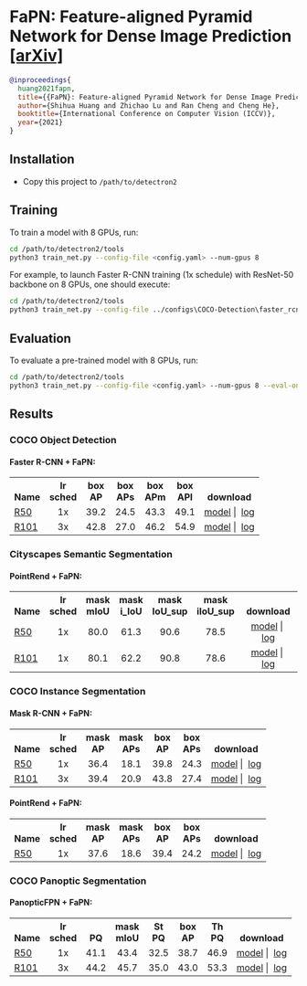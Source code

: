 # FaPN: Feature-aligned Pyramid Network for Dense Image Prediction [[arXiv]](https://arxiv.org/pdf/2108.07058.pdf)

```BibTex
@inproceedings{
  huang2021fapn,
  title={{FaPN}: Feature-aligned Pyramid Network for Dense Image Prediction},
  author={Shihua Huang and Zhichao Lu and Ran Cheng and Cheng He},
  booktitle={International Conference on Computer Vision (ICCV)},
  year={2021}
}
```


## Installation
* Copy this project to `/path/to/detectron2`

## Training
To train a model with 8 GPUs, run:
```bash
cd /path/to/detectron2/tools
python3 train_net.py --config-file <config.yaml> --num-gpus 8
```

For example, to launch Faster R-CNN training (1x schedule) with ResNet-50 backbone on 8 GPUs,
one should execute:
```bash
cd /path/to/detectron2/tools
python3 train_net.py --config-file ../configs\COCO-Detection\faster_rcnn_R_50_FAN_1x.yaml --num-gpus 8
```

## Evaluation
To evaluate a pre-trained model with 8 GPUs, run:
```bash
cd /path/to/detectron2/tools
python3 train_net.py --config-file <config.yaml> --num-gpus 8 --eval-only MODEL.WEIGHTS /path/to/model_checkpoint
```

## Results
### COCO Object Detection
#### Faster R-CNN + FaPN:
<table><tbody>
<!-- START TABLE -->
<!-- TABLE HEADER -->
<th valign="bottom">Name</th>
<th valign="bottom">lr<br/>sched</th>
<th valign="bottom">box<br/>AP</th>
<th valign="bottom">box<br/>APs</th>
<th valign="bottom">box<br/>APm</th>
<th valign="bottom">box<br/>APl</th>
<th valign="bottom">download</th>
<!-- TABLE BODY -->
<!-- ROW: faster_rcnn_R_50_FAN_1x -->
 <tr><td align="left"><a href="configs/COCO-Detection/faster_rcnn_R_50_FAN_1x.yaml">R50</a></td>
<td align="center">1x</td>
<td align="center">39.2</td>
<td align="center">24.5</td>
<td align="center">43.3</td>
<td align="center">49.1</td>
<td align="center"><a href="https://drive.google.com/file/d/16bws3mM-itTMBZvbBoBaJIm8bW7jLrTl/view?usp=sharing">model</a>&nbsp;|&nbsp;
<a href="https://drive.google.com/file/d/1cP0JJ98zNbqXDfx2g12qEF3i9wqyxzet/view?usp=sharing">log</a></td>
</tr>
 <tr><td align="left"><a href="configs/COCO-Detection/faster_rcnn_R_101_FAN_3x.yaml">R101</a></td>
<td align="center">3x</td>
<td align="center">42.8</td>
<td align="center">27.0</td>
<td align="center">46.2</td>
<td align="center">54.9</td>
<td align="center"><a href="https://drive.google.com/file/d/1KioARI3Be2LPG1MdIgiQeAL_KIlRXhNP/view?usp=sharing">model</a>&nbsp;|&nbsp;
<a href="https://drive.google.com/file/d/1a_8yvjIbV_uaNYKsN9sPhblcceHHG7SC/view?usp=sharing">log</a></td>
</tr>
</tbody></table>

### Cityscapes Semantic Segmentation
#### PointRend + FaPN:
<table><tbody>
<!-- START TABLE -->
<!-- TABLE HEADER -->
<th valign="bottom">Name</th>
<th valign="bottom">lr<br/>sched</th>
<th valign="bottom">mask<br/>mIoU</th>
<th valign="bottom">mask<br/>i_IoU</th>
<th valign="bottom">mask<br/>IoU_sup</th>
<th valign="bottom">mask<br/>iIoU_sup</th>
<th valign="bottom">download</th>
<!-- TABLE BODY -->
<!-- ROW: faster_rcnn_R_50_FAN_1x -->
 <tr><td align="left"><a href="./projects/PointRend/configs/SemanticSegmentation/pointrend_semantic_R_50_FAN_1x_cityscapes.yaml">R50</a></td>
<td align="center">1x</td>
<td align="center">80.0</td>
<td align="center">61.3</td>
<td align="center">90.6</td>
<td align="center">78.5</td>
<td align="center"><a href="https://drive.google.com/file/d/1R6af03eqnUufmYl7cf-eixbI_En8WN-8/view?usp=sharing">model</a>&nbsp;|&nbsp;
<a href="https://drive.google.com/file/d/1i7p9RLLF_CpHNxcY5WwlKYY8h9ANGdEs/view?usp=sharing">log</a></td>
</tr>
 <tr><td align="left"><a href="./projects/PointRend/configs/SemanticSegmentation/pointrend_semantic_R_101_FAN_1x_cityscapes.yaml">R101</a></td>
<td align="center">1x</td>
<td align="center">80.1</td>
<td align="center">62.2</td>
<td align="center">90.8</td>
<td align="center">78.6</td>
<td align="center"><a href="https://drive.google.com/file/d/1JSg9hweCIYZOhSceZAeF6CcbqIAiLKfr/view?usp=sharing">model</a>&nbsp;|&nbsp;
<a href="https://drive.google.com/file/d/1M_MUJXNbiHYlN2D9m1kxfM1KXGb2C3E0/view?usp=sharing">log</a></td>
</tr>
</tbody></table>

### COCO Instance Segmentation
#### Mask R-CNN + FaPN:
<table><tbody>
<!-- START TABLE -->
<!-- TABLE HEADER -->
<th valign="bottom">Name</th>
<th valign="bottom">lr<br/>sched</th>
<th valign="bottom">mask<br/>AP</th>
<th valign="bottom">mask<br/>APs</th>
<th valign="bottom">box<br/>AP</th>
<th valign="bottom">box<br/>APs</th>
<th valign="bottom">download</th>
<!-- TABLE BODY -->
 <tr><td align="left"><a href="./configs/COCO-InstanceSegmentation/mask_rcnn_R_50_FAN_1x.yaml">R50</a></td>
<td align="center">1x</td>
<td align="center">36.4</td>
<td align="center">18.1</td>
<td align="center">39.8</td>
<td align="center">24.3</td>
<td align="center"><a href="https://drive.google.com/file/d/1fNQw3v2d6C9BI3UF34iRqaWp2W48-Hl4/view?usp=sharing">model</a>&nbsp;|&nbsp;
<a href="https://drive.google.com/file/d/1BC2Fgex5s7biuTeBM0WpTJul_FyIdObq/view?usp=sharing">log</a></td>
</tr>
 <tr><td align="left"><a href="./configs/COCO-InstanceSegmentation/mask_rcnn_R_50_FAN_1x.yaml">R101</a></td>
<td align="center">3x</td>
<td align="center">39.4</td>
<td align="center">20.9</td>
<td align="center">43.8</td>
<td align="center">27.4</td>
<td align="center"><a href="https://drive.google.com/file/d/1MMWu_Bj_nrgiXwACJArcUR5G0iKmVKRA/view?usp=sharing">model</a>&nbsp;|&nbsp;
<a href="https://drive.google.com/file/d/1QzN5_4ylskbTv4aTbMEJ1pNcK14zGQ2u/view?usp=sharing">log</a></td>
</tr>
</tbody></table>

#### PointRend + FaPN:
<table><tbody>
<!-- START TABLE -->
<!-- TABLE HEADER -->
<th valign="bottom">Name</th>
<th valign="bottom">lr<br/>sched</th>
<th valign="bottom">mask<br/>AP</th>
<th valign="bottom">mask<br/>APs</th>
<th valign="bottom">box<br/>AP</th>
<th valign="bottom">box<br/>APs</th>
<th valign="bottom">download</th>
<!-- TABLE BODY -->
 <tr><td align="left"><a href="./projects/PointRend/configs/SemanticSegmentation/pointrend_semantic_R_101_FAN_1x_cityscapes.yaml">R50</a></td>
<td align="center">1x</td>
<td align="center">37.6</td>
<td align="center">18.6</td>
<td align="center">39.4</td>
<td align="center">24.2</td>
<td align="center"><a href="https://drive.google.com/file/d/1EHTQJ4F2RdPBiXno97SJyP2FDZz-roCY/view?usp=sharing">model</a>&nbsp;|&nbsp;
<a href="https://drive.google.com/file/d/1AqznSsh6Srfh0IHHJkXD1opFXU5TQ3_-/view?usp=sharing">log</a></td>
</tr>
</tbody></table>


### COCO Panoptic Segmentation
#### PanopticFPN + FaPN:
<table><tbody>
<!-- START TABLE -->
<!-- TABLE HEADER -->
<th valign="bottom">Name</th>
<th valign="bottom">lr<br/>sched</th>
<th valign="bottom">PQ</th>
<th valign="bottom">mask<br/>mIoU</th>
<th valign="bottom">St<br/>PQ</th>
<th valign="bottom">box<br/>AP</th>
<th valign="bottom">Th<br/>PQ</th>
<th valign="bottom">download</th>
<!-- TABLE BODY -->
 <tr><td align="left"><a href="./configs/COCO-InstanceSegmentation/mask_rcnn_R_50_FAN_1x.yaml">R50</a></td>
<td align="center">1x</td>
<td align="center">41.1</td>
<td align="center">43.4</td>
<td align="center">32.5</td>
<td align="center">38.7</td>
<td align="center">46.9</td>
<td align="center"><a href="https://drive.google.com/file/d/1XNhvGGbfxTz_kU3VSjLQ5jrKQn_a_4dE/view?usp=sharing">model</a>&nbsp;|&nbsp;
<a href="https://drive.google.com/file/d/1AqPRCn7dD9MQR3GX06tvT-oPn6E7giJM/view?usp=sharing">log</a></td>
</tr>
 <tr><td align="left"><a href="./configs/COCO-InstanceSegmentation/mask_rcnn_R_50_FAN_1x.yaml">R101</a></td>
<td align="center">3x</td>
<td align="center">44.2</td>
<td align="center">45.7</td>
<td align="center">35.0</td>
<td align="center">43.0</td>
<td align="center">53.3</td>
<td align="center"><a href="https://drive.google.com/file/d/1buNmJEETxZmAnjhZCz4WqF5pSc9ezPow/view?usp=sharing">model</a>&nbsp;|&nbsp;
<a href="https://drive.google.com/file/d/106WqJEdRbbuKQa2eZW8Zwf3ucgARkz7K/view?usp=sharing">log</a></td>
</tr>
</tbody></table>
